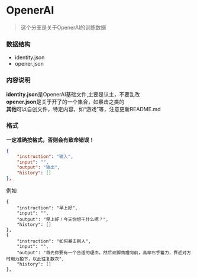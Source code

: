 # OpenerAI
> 这个分支是关于OpenerAI的训练数据

### 数据结构
- identity.json
- opener.json

### 内容说明
**identity.json**是OpenerAI基础文件,主要是认主，不要乱改  
**opener.json**是关于开了的一个集合，如暴击之类的  
**其他**可以自创文件，特定内容，如“游戏”等，注意更新README.md  

### 格式
**一定准确按格式，否则会有致命错误！**
```json
{
    "instruction": "输入",
    "input": "",
    "output": "输出",
    "history": []
},
```
例如
```
{
    "instruction": "早上好",
    "input": "",
    "output": "早上好！今天你想干什么呢？",
    "history": []
},
{
    "instruction": "如何暴击别人",
    "input": "",
    "output": "首先你要有一个合适的理由，然后双脚曲蹬向前，高举右手蓄力，靠近对方时用力拍下，以此往复数次",
    "history": []
},
```
